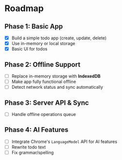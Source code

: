 # Roadmap

## Phase 1: Basic App
- [x] Build a simple todo app (create, update, delete)
- [x] Use in-memory or local storage
- [x] Basic UI for todos

## Phase 2: Offline Support
- [ ] Replace in-memory storage with **IndexedDB**
- [ ] Make app fully functional offline
- [ ] Detect network status and sync automatically

## Phase 3: Server API & Sync
- [ ] Handle offline operations queue

## Phase 4: AI Features
- [ ] Integrate Chrome's `LanguageModel` API for AI features
- [ ] Rewrite todo text
- [ ] Fix grammar/spelling
